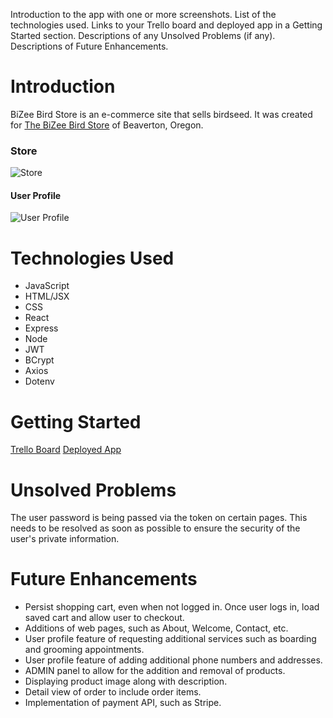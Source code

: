 Introduction to the app with one or more screenshots.
List of the technologies used.
Links to your Trello board and deployed app in a Getting Started section.
Descriptions of any Unsolved Problems (if any).
Descriptions of Future Enhancements.

# Introduction
BiZee Bird Store is an e-commerce site that sells birdseed. It was created for [The BiZee Bird Store](http://www.bizeebird.com) of Beaverton, Oregon.

### Store
![Store](https://i.imgur.com/h15nOTl.png  "Store")

#### User Profile
![User Profile](https://i.imgur.com/mFJlhKe.png  "User Profile")

# Technologies Used

* JavaScript
* HTML/JSX
* CSS
* React
* Express
* Node
* JWT
* BCrypt
* Axios
* Dotenv

# Getting Started
[Trello Board](https://trello.com/b/HZoLwux7/bizee-bird-store) 
[Deployed App](https://bizeebirdstore.herokuapp.com/) 

# Unsolved Problems
The user password is being passed via the token on certain pages. This needs to be resolved as soon as possible to ensure the security of the user's private information.

# Future Enhancements
* Persist shopping cart, even when not logged in. Once user logs in, load saved cart and allow user to checkout.
* Additions of web pages, such as About, Welcome, Contact, etc.
* User profile feature of requesting additional services such as boarding and grooming appointments.
* User profile feature of adding additional phone numbers and addresses.
* ADMIN panel to allow for the addition and removal of products.
* Displaying product image along with description.
* Detail view of order to include order items.
* Implementation of payment API, such as Stripe.






























